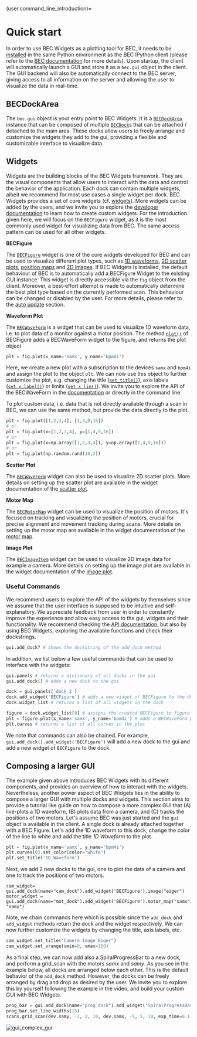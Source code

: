 (user.command_line_introduction)=
# Quick start
In order to use BEC Widgets as a plotting tool for BEC, it needs to be [installed](#user.installation) in the same Python environment as the BEC IPython client (please refer to the [BEC documentation](https://bec.readthedocs.io/en/latest/user/command_line_interface.html#start-up) for more details). Upon startup, the client will automatically launch a GUI and store it as a `bec.gui` object in the client. The GUI backend will also be automatically connect to the BEC server, giving access to all information on the server and allowing the user to visualize the data in real-time.

## BECDockArea
The `bec.gui` object is your entry point to BEC Widgets. It is a [`BECDockArea`](/api_reference/_autosummary/bec_widgets.cli.client.BECDockArea) instance that can be composed of multiple [`BECDock`](/api_reference/_autosummary/bec_widgets.cli.client.BECDock)s that can be attached / detached to the main area. These docks allow users to freely arrange and customize the widgets they add to the gui, providing a flexible and customizable interface to visualize data. 

## Widgets
Widgets are the building blocks of the BEC Widgets framework. They are the visual components that allow users to interact with the data and control the behavior of the application. Each dock can contain multiple widgets, albeit we recommend for most use cases a single widget per dock. BEC Widgets provides a set of core widgets (cf. [widgets](#user.widgets)). More widgets can be added by the users, and we invite you to explore the [developer documentation](developer.widgets) to learn how to create custom widgets.
For the introduction given here, we will focus on the `BECFigure` widget, as it is the most commonly used widget for visualizing data from BEC. The same access pattern can be used for all other widgets.

**BECFigure**

The [`BECFigure`](/api_reference/_autosummary/bec_widgets.cli.client.BECFigure) widget is one of the core widgets developed for BEC and can be used to visualize different plot types, such as [1D waveforms](user.widgets.waveform_1d), [2D scatter plots](user.widgets.scatter_2d), [position maps](user.widgets.motor_map) and [2D images](user.widgets.image_2d). 
If BEC Widgets is installed, the default behaviour of BEC is to automatically add a BECFigure Widget to the existing GUI instance. This widget is directly accessible via the `fig` object from the client. Moreover, a best-effort attempt is made to automatically determine the best plot type based on the currently performed scan. This behaviour can be changed or disabled by the user. For more details, please refer to the [auto update](user.auto_updates) section.

<!-- We also provide two methods [`plot()`](/api_reference/_autosummary/bec_widgets.cli.client.BECFigure.rst#bec_widgets.cli.client.BECFigure.plot), [`image()`](/api_reference/_autosummary/bec_widgets.cli.client.BECFigure.rst#bec_widgets.cli.client.BECFigure.image) and [`motor_map()`](/api_reference/_autosummary/bec_widgets.cli.client.BECFigure.rst#bec_widgets.cli.client.BECFigure.motor_map) as shortcuts to add a plot, image or motor map to the BECFigure. -->

**Waveform Plot** 

 The [`BECWaveForm`](/api_reference/_autosummary/bec_widgets.cli.client.BECWaveform) is a widget that can be used to visualize 1D waveform data, i.e. to plot data of a monitor against a motor position. The method [`plot()`](/api_reference/_autosummary/bec_widgets.cli.client.BECFigure.rst#bec_widgets.cli.client.BECFigure.plot) of BECFigure adds a BECWaveForm widget to the figure, and returns the plot object. 

```python
plt = fig.plot(x_name='samx', y_name='bpm4i')
```
Here, we create a new plot with a subscription to the devices `samx` and `bpm4i` and assign the plot to the object `plt`. We can now use this object to further customize the plot, e.g. changing the title ([`set_title()`](/api_reference/_autosummary/bec_widgets.cli.client.BECWaveform.rst#bec_widgets.cli.client.BECWaveform.set_title)), axis labels ([`set_x_label()`](/api_reference/_autosummary/bec_widgets.cli.client.BECWaveform.rst#bec_widgets.cli.client.BECWaveform.set_x_label)) or limits ([`set_x_lim()`](/api_reference/_autosummary/bec_widgets.cli.client.BECWaveform.rst#bec_widgets.cli.client.BECWaveform.set_x_lim)). We invite you to explore the API of the BECWaveForm in the [documentation](user.widgets.waveform_1d) or directly in the command line.

To plot custom data, i.e. data that is not directly available through a scan in BEC, we can use the same method, but provide the data directly to the plot. 

```python
plt = fig.plot([1,2,3,4], [1,4,9,16])
# or 
plt = fig.plot(x=[1,2,3,4], y=[1,4,9,16])
# or 
plt = fig.plot(x=np.array([1,2,3,4]), y=np.array([1,4,9,16]))
# or 
plt = fig.plot(np.random.rand(10,2))
```

**Scatter Plot**

The [`BECWaveForm`](/api_reference/_autosummary/bec_widgets.cli.client.BECWaveForm) widget can also be used to visualize 2D scatter plots. More details on setting up the scatter plot are available in the widget documentation of the [scatter plot](user.widgets.scatter_2d).

**Motor Map**

The [`BECMotorMap`](/api_reference/_autosummary/bec_widgets.cli.client.BECMotorMap) widget can be used to visualize the position of motors. It's focused on tracking and visualizing the position of motors, crucial for precise alignment and movement tracking during scans. More details on setting up the motor map are available in the widget documentation of the [motor map](user.widgets.motor_map).

**Image Plot**

The [`BECImageItem`](/api_reference/_autosummary/bec_widgets.cli.client.BECImageItem) widget can be used to visualize 2D image data for example a camera. More details on setting up the image plot are available in the widget documentation of the [image plot](user.widgets.image).

### Useful Commands
We recommend users to explore the API of the widgets by themselves since we assume that the user interface is supposed to be intuitive and self-explanatory. We appreciate feedback from user in order to constantly improve the experience and allow easy access to the gui, widgets and their functionality. We recommend checking the [API documentation](user.api_reference), but also by using BEC Widgets, exploring the available functions and check their dockstrings.
```python
gui.add_dock? # shows the dockstring of the add_dock method
```

In addition, we list below a few useful commands that can be used to interface with the widgets:

```python
gui.panels # returns a dictionary of all docks in the gui
gui.add_dock() # adds a new dock to the gui

dock = gui.panels['dock_2']
dock.add_widget('BECFigure') # adds a new widget of BECFigure to the dock
dock.widget_list # returns a list of all widgets in the dock

figure = dock.widget_list[0] # assigns the created BECFigure to figure
plt = figure.plot(x_name='samx', y_name='bpm4i') # adds a BECWaveForm plot to the figure
plt.curves # returns a list of all curves in the plot
```

We note that commands can also be chained. For example, `gui.add_dock().add_widget('BECFigure')` will add a new dock to the gui and add a new widget of `BECFigure` to the dock. 

## Composing a larger GUI
The example given above introduces BEC Widgets with its different components, and provides an overview of how to interact with the widgets. Nevertheless, another power aspect of BEC Widgets lies in the ability to compose a larger GUI with multiple docks and widgets. This section aims to provide a tutorial like guide on how to compose a more complex GUI that (A) live-plots a 1D waveform, (B) plots data from a camera, and (C) tracks the positions of two motors.
Let's assume BEC was just started and the `gui` object is available in the client. A single dock is already attached together with a BEC Figure. Let's add the 1D waveform to this dock, change the color of the line to white and add the title *1D Waveform* to the plot.

```python
plt = fig.plot(x_name='samx', y_name='bpm4i')
plt.curves[0].set_color(color="white")
plt.set_title('1D Waveform')
```

Next, we add 2 new docks to the gui, one to plot the data of a camera and one to track the positions of two motors. 
```ipython
cam_widget= gui.add_dock(name="cam_dock").add_widget('BECFigure').image("eiger")
motor_widget = gui.add_dock(name="mot_dock").add_widget('BECFigure').motor_map("samx", "samy")
```
Note, we chain commands here which is possible since the `add_dock` and `add_widget` methods return the dock and the widget respectively. We can now further customize the widgets by changing the title, axis labels, etc.

```python
cam_widget.set_title("Camera Image Eiger")
cam_widget.set_vrange(vmin=0, vmax=100)
```
As a final step, we can now add also a SpiralProgressBar to a new dock, and perform a grid_scan with the motors *samx* and *samy*.
As you see in the example below, all docks are arranged below each other. This is the default behavior of the `add_dock` method. However, the docks can be freely arranged by drag and drop as desired by the user. We invite you to explore this by yourself following the example in the video, and build your custom GUI with BEC Widgets.

```python
prog_bar = gui.add_dock(name="prog_dock").add_widget('SpiralProgressBar')
prog_bar.set_line_widths(15)
scans.grid_scan(dev.samy, -2, 2, 10, dev.samx, -5, 5, 10, exp_time=0.1, relative=False)
```

![gui_complex_gui](./gui_complex_gui.gif)

